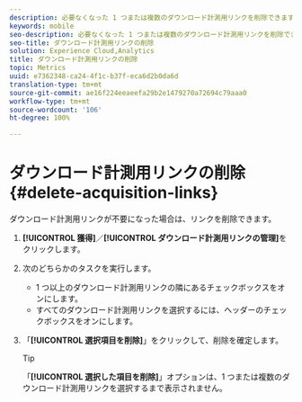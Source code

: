 ```yaml
---
description: 必要なくなった 1 つまたは複数のダウンロード計測用リンクを削除できます。
keywords: mobile
seo-description: 必要なくなった 1 つまたは複数のダウンロード計測用リンクを削除できます。
seo-title: ダウンロード計測用リンクの削除
solution: Experience Cloud,Analytics
title: ダウンロード計測用リンクの削除
topic: Metrics
uuid: e7362348-ca24-4f1c-b37f-eca6d2b0da6d
translation-type: tm+mt
source-git-commit: ae16f224eeaeefa29b2e1479270a72694c79aaa0
workflow-type: tm+mt
source-wordcount: '106'
ht-degree: 100%

---
```



# ダウンロード計測用リンクの削除 {#delete-acquisition-links}

ダウンロード計測用リンクが不要になった場合は、リンクを削除できます。

1. **[!UICONTROL 獲得]**／**[!UICONTROL ダウンロード計測用リンクの管理]**&#x200B;をクリックします。
1. 次のどちらかのタスクを実行します。

   * 1 つ以上のダウンロード計測用リンクの隣にあるチェックボックスをオンにします。
   * すべてのダウンロード計測用リンクを選択するには、ヘッダーのチェックボックスをオンにします。

1. 「**[!UICONTROL 選択項目を削除]**」をクリックして、削除を確定します。

   >[!TIP]
   >
   >「**[!UICONTROL 選択した項目を削除]**」オプションは、1 つまたは複数のダウンロード計測用リンクを選択するまで表示されません。

